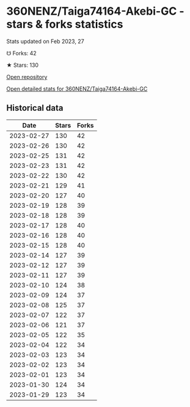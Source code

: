 # 360NENZ/Taiga74164-Akebi-GC - stars & forks statistics

Stats updated on Feb 2023, 27

☋ Forks: 42

★ Stars: 130

[Open repository](https://github.com/360NENZ/Taiga74164-Akebi-GC)

[Open detailed stats for 360NENZ/Taiga74164-Akebi-GC](https://reviewgithub.com/rep/360NENZ/Taiga74164-Akebi-GC)

## Historical data
| Date | Stars | Forks |
|------|-------|-------|
| 2023-02-27 | 130 | 42 | 
| 2023-02-26 | 130 | 42 | 
| 2023-02-25 | 131 | 42 | 
| 2023-02-23 | 131 | 42 | 
| 2023-02-22 | 130 | 42 | 
| 2023-02-21 | 129 | 41 | 
| 2023-02-20 | 127 | 40 | 
| 2023-02-19 | 128 | 39 | 
| 2023-02-18 | 128 | 39 | 
| 2023-02-17 | 128 | 40 | 
| 2023-02-16 | 128 | 40 | 
| 2023-02-15 | 128 | 40 | 
| 2023-02-14 | 127 | 39 | 
| 2023-02-12 | 127 | 39 | 
| 2023-02-11 | 127 | 39 | 
| 2023-02-10 | 124 | 38 | 
| 2023-02-09 | 124 | 37 | 
| 2023-02-08 | 125 | 37 | 
| 2023-02-07 | 122 | 37 | 
| 2023-02-06 | 121 | 37 | 
| 2023-02-05 | 122 | 35 | 
| 2023-02-04 | 122 | 34 | 
| 2023-02-03 | 123 | 34 | 
| 2023-02-02 | 123 | 34 | 
| 2023-02-01 | 123 | 34 | 
| 2023-01-30 | 124 | 34 | 
| 2023-01-29 | 123 | 34 | 

